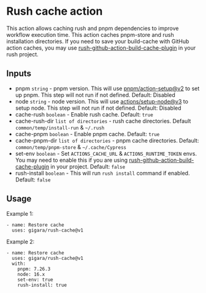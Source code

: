 # Rush cache action
This action allows caching rush and pnpm dependencies to improve workflow execution time.
This action caches pnpm-store and rush installation directories. If you need to save your build-cache with GitHub action caches, you may use [rush-github-action-build-cache-plugin](https://www.npmjs.com/package/@gigara/rush-github-action-build-cache-plugin) in your rush project.
## Inputs
- pnpm `string` - pnpm version. This will use [pnpm/action-setup@v2](https://github.com/marketplace/actions/setup-pnpm) to set up pnpm. This step will not run if not defined. Default: Disabled
- node `string` - node version. This will use [actions/setup-node@v3](https://github.com/marketplace/actions/setup-node-js-environment) to setup node. This step will not run if not defined. Default: Disabled
- cache-rush `boolean` - Enable rush cache. Default: `true`
- cache-rush-dir `list of directories` - rush cache directories. Default `common/temp/install-run` & `~/.rush `
- cache-pnpm `boolean` - Enable pnpm cache. Default: `true`
- cache-pnpm-dir `list of directories` - pnpm cache directories. Default: `common/temp/pnpm-store` & `~/.cache/Cypress`
- set-env `boolean` - Set `ACTIONS_CACHE_URL` & `ACTIONS_RUNTIME_TOKEN` envs. You may need to enable this if you are using [rush-github-action-build-cache-plugin](https://www.npmjs.com/package/@gigara/rush-github-action-build-cache-plugin) in your project. Default: `false`
- rush-install `boolean` - This will run `rush install` command if enabled. Default: `false`

## Usage
Example 1:
```
- name: Restore cache
  uses: gigara/rush-cache@v1
```
Example 2:
```
- name: Restore cache
  uses: gigara/rush-cache@v1
  with:
    pnpm: 7.26.3
    node: 16.x
    set-env: true
    rush-install: true
```
